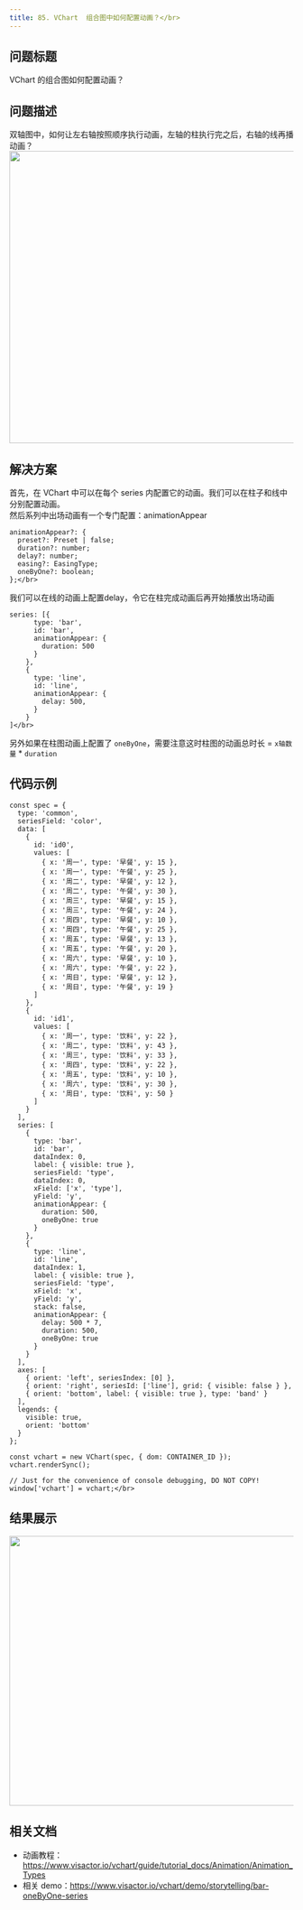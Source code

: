 ```yaml
---
title: 85. VChart  组合图中如何配置动画？</br>
---
```

## 问题标题

VChart  的组合图如何配置动画？</br>


## 问题描述

双轴图中，如何让左右轴按照顺序执行动画，左轴的柱执行完之后，右轴的线再播动画？</br>
<img src='https://cdn.jsdelivr.net/gh/xuanhun/articles/visactor/img/JgeObrt6UoM9zPxhrfZcPxbDn0g.gif' alt='' width='823' height='518'>

## 解决方案

首先，在 VChart 中可以在每个 series 内配置它的动画。我们可以在柱子和线中分别配置动画。</br>
然后系列中出场动画有一个专门配置：animationAppear </br>
```
animationAppear?: {
  preset?: Preset | false;
  duration?: number;
  delay?: number;
  easing?: EasingType;
  oneByOne?: boolean;
};</br>
```
我们可以在线的动画上配置delay，令它在柱完成动画后再开始播放出场动画</br>
```
series: [{
      type: 'bar',
      id: 'bar',
      animationAppear: {
        duration: 500
      }
    },
    {
      type: 'line',
      id: 'line',
      animationAppear: {
        delay: 500,
      }
    }
]</br>
```
另外如果在柱图动画上配置了 `oneByOne`，需要注意这时柱图的动画总时长 = `x轴数量` * `duration`</br>


## 代码示例 

```
const spec = {
  type: 'common',
  seriesField: 'color',
  data: [
    {
      id: 'id0',
      values: [
        { x: '周一', type: '早餐', y: 15 },
        { x: '周一', type: '午餐', y: 25 },
        { x: '周二', type: '早餐', y: 12 },
        { x: '周二', type: '午餐', y: 30 },
        { x: '周三', type: '早餐', y: 15 },
        { x: '周三', type: '午餐', y: 24 },
        { x: '周四', type: '早餐', y: 10 },
        { x: '周四', type: '午餐', y: 25 },
        { x: '周五', type: '早餐', y: 13 },
        { x: '周五', type: '午餐', y: 20 },
        { x: '周六', type: '早餐', y: 10 },
        { x: '周六', type: '午餐', y: 22 },
        { x: '周日', type: '早餐', y: 12 },
        { x: '周日', type: '午餐', y: 19 }
      ]
    },
    {
      id: 'id1',
      values: [
        { x: '周一', type: '饮料', y: 22 },
        { x: '周二', type: '饮料', y: 43 },
        { x: '周三', type: '饮料', y: 33 },
        { x: '周四', type: '饮料', y: 22 },
        { x: '周五', type: '饮料', y: 10 },
        { x: '周六', type: '饮料', y: 30 },
        { x: '周日', type: '饮料', y: 50 }
      ]
    }
  ],
  series: [
    {
      type: 'bar',
      id: 'bar',
      dataIndex: 0,
      label: { visible: true },
      seriesField: 'type',
      dataIndex: 0,
      xField: ['x', 'type'],
      yField: 'y',
      animationAppear: {
        duration: 500, 
        oneByOne: true
      }
    },
    {
      type: 'line',
      id: 'line',
      dataIndex: 1,
      label: { visible: true },
      seriesField: 'type',
      xField: 'x',
      yField: 'y',
      stack: false,
      animationAppear: {
        delay: 500 * 7,
        duration: 500,
        oneByOne: true
      }
    }
  ],
  axes: [
    { orient: 'left', seriesIndex: [0] },
    { orient: 'right', seriesId: ['line'], grid: { visible: false } },
    { orient: 'bottom', label: { visible: true }, type: 'band' }
  ],
  legends: {
    visible: true,
    orient: 'bottom'
  }
};

const vchart = new VChart(spec, { dom: CONTAINER_ID });
vchart.renderSync();

// Just for the convenience of console debugging, DO NOT COPY!
window['vchart'] = vchart;</br>
```


## 结果展示

<img src='https://cdn.jsdelivr.net/gh/xuanhun/articles/visactor/img/JAatb6LFyoPMvix2BGocZP73nvh.gif' alt='' width='834' height='478'>

## 相关文档

*  动画教程：https://www.visactor.io/vchart/guide/tutorial_docs/Animation/Animation_Types</br>
*  相关 demo：https://www.visactor.io/vchart/demo/storytelling/bar-oneByOne-series</br>



